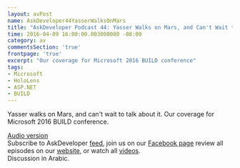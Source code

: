 ```yaml
---
layout: avPost
name: AskDeveloper44YasserWalksOnMars
title: "AskDeveloper Podcast 44: Yasser Walks on Mars, and Can't Wait to Talk about It"
time: 2016-04-09 16:00:00.003000000 -08:00
category: av
commentsSection: 'true'
frontpage: 'true'
excerpt: "Our coverage for Microsoft 2016 BUILD conference"
tags: 
- Microsoft
- HoloLens
- ASP.NET 
- BUILD
---
```


<div class="youtube-container">
   <div class="youtube-player" data-id="EPXTAj5YV4Y"></div>
</div>

Yasser walks on Mars, and can't wait to talk about it. Our coverage for Microsoft 2016 BUILD conference.  

[Audio version](https://soundcloud.com/askdeveloper/askdeveloper-podcast-44-yasser-walked-on-mars-and-cant-wait-to-talk-about-it)  
Subscribe to AskDeveloper [feed](http://feeds.feedburner.com/Askdeveloper), join us on our [Facebook page](https://www.facebook.com/askdeveloper) review all episodes on our [website](http://www.askdeveloper.com/), or watch all [videos](https://www.youtube.com/user/bashmohandes/).  
Discussion in Arabic.  
